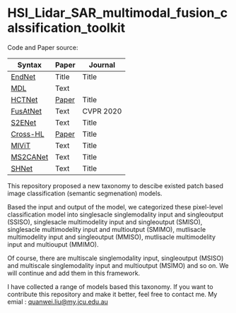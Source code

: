 # HSI_Lidar_SAR_multimodal_fusion_calssification_toolkit


Code and Paper source: 
<!-- - [EndNet](https://github.com/danfenghong/IEEE_GRSL_EndNet)
- [MDL](https://github.com/danfenghong/IEEE_TGRS_MDL-RS)
- [HCTNet](https://github.com/zgr6010/Fusion_HCT) --------------------------------- [Paper](https://ieeexplore.ieee.org/document/9999457)
- [FusAtNet](https://github.com/ShivamP1993/FusAtNet-Dual-Attention-based-SpectroSpatial-Multimodal-Fusion-Network-for-Hyperspectral-and-LiDAR-)
- [S2ENet](https://github.com/likyoo/Multimodal-Remote-Sensing-Toolkit)
- [Cross-HL](https://github.com/AtriSukul1508/Cross-HL)-------------------------------- [Paper](https://ieeexplore-ieee-org.elibrary.jcu.edu.au/document/10462184)
- [MIViT](https://github.com/icey-zhang/MIViT)
- [MS2CANet](https://github.com/junhengzhu/MS2CANet)
- [SHNet](https://github.com/quanweiliu/SHNet)
--> 

| Syntax      | Paper |Journal |
| ----------- | ----------- |----------- |
| [EndNet](https://github.com/danfenghong/IEEE_GRSL_EndNet)      | Title       | Title       |
| [MDL](https://github.com/danfenghong/IEEE_TGRS_MDL-RS)   | Text        |
| [HCTNet](https://github.com/zgr6010/Fusion_HCT)   | [Paper](https://ieeexplore.ieee.org/document/9999457)        | Title       |
| [FusAtNet](https://github.com/ShivamP1993/FusAtNet-Dual-Attention-based-SpectroSpatial-Multimodal-Fusion-Network-for-Hyperspectral-and-LiDAR-)   | Text        | CVPR 2020       |
| [S2ENet](https://github.com/likyoo/Multimodal-Remote-Sensing-Toolkit)   | Text        | Title       |
| [Cross-HL](https://github.com/AtriSukul1508/Cross-HL)  | [Paper](https://ieeexplore-ieee-org.elibrary.jcu.edu.au/document/10462184)        | Title       |
| [MIViT](https://github.com/icey-zhang/MIViT)   | Text        | Title       |
| [MS2CANet](https://github.com/junhengzhu/MS2CANet)   | Text        | Title       |
| [SHNet](https://github.com/quanweiliu/SHNet)   | Text        | Title       |




This repository proposed a new taxonomy to descibe existed patch based image classification (semantic segmenation) models.

Based the input and output of the model, we categorized these pixel-level classification model into singlesacle singlemodality input and singleoutput (SSISO), singlesacle multimodelity input and singleoutput (SMISO), singlesacle multimodelity input and multioutput (SMIMO), mutlisacle multimodelity input and singleoutput (MMISO), mutlisacle multimodelity input and multiouput (MMIMO).

Of course, there are multiscale singlemodality input, singleoutput (MSISO) and multiscale singlemodality input and multioutput (MSIMO) and so on. We will continue and add them in this framework.

I have collected a range of models based this taxonomy. If you want to contribute this repository and make it better, feel free to contact me. My emial : quanwei.liu@my.jcu.edu.au

